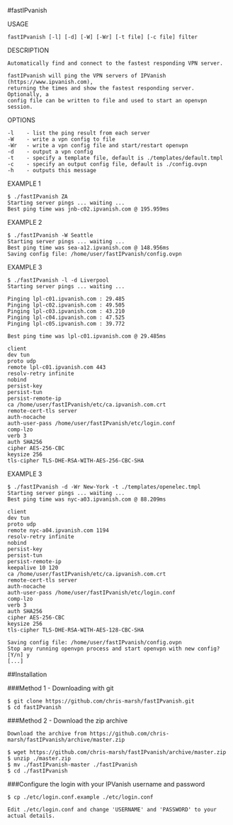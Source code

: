 #fastIPvanish

USAGE

    fastIPvanish [-l] [-d] [-W] [-Wr] [-t file] [-c file] filter

DESCRIPTION

    Automatically find and connect to the fastest responding VPN server. 

    fastIPvanish will ping the VPN servers of IPVanish (https://www.ipvanish.com),
    returning the times and show the fastest responding server. Optionally, a
    config file can be written to file and used to start an openvpn session.

OPTIONS

    -l    - list the ping result from each server
    -W    - write a vpn config to file
    -Wr   - write a vpn config file and start/restart openvpn
    -d    - output a vpn config
    -t    - specify a template file, default is ./templates/default.tmpl
    -c    - specify an output config file, default is ./config.ovpn
    -h    - outputs this message

EXAMPLE 1

    $ ./fastIPvanish ZA
    Starting server pings ... waiting ...
    Best ping time was jnb-c02.ipvanish.com @ 195.959ms
    
EXAMPLE 2

    $ ./fastIPvanish -W Seattle
    Starting server pings ... waiting ...
    Best ping time was sea-a12.ipvanish.com @ 148.956ms
    Saving config file: /home/user/fastIPvanish/config.ovpn

EXAMPLE 3

    $ ./fastIPvanish -l -d Liverpool
    Starting server pings ... waiting ...

    Pinging lpl-c01.ipvanish.com : 29.485
    Pinging lpl-c02.ipvanish.com : 49.505
    Pinging lpl-c03.ipvanish.com : 43.210
    Pinging lpl-c04.ipvanish.com : 47.525
    Pinging lpl-c05.ipvanish.com : 39.772

    Best ping time was lpl-c01.ipvanish.com @ 29.485ms

    client
    dev tun
    proto udp
    remote lpl-c01.ipvanish.com 443
    resolv-retry infinite
    nobind
    persist-key
    persist-tun
    persist-remote-ip
    ca /home/user/fastIPvanish/etc/ca.ipvanish.com.crt
    remote-cert-tls server
    auth-nocache
    auth-user-pass /home/user/fastIPvanish/etc/login.conf
    comp-lzo
    verb 3
    auth SHA256
    cipher AES-256-CBC
    keysize 256
    tls-cipher TLS-DHE-RSA-WITH-AES-256-CBC-SHA

EXAMPLE 3

    $ ./fastIPvanish -d -Wr New-York -t ./templates/openelec.tmpl
    Starting server pings ... waiting ...
    Best ping time was nyc-a03.ipvanish.com @ 88.209ms

    client
    dev tun
    proto udp
    remote nyc-a04.ipvanish.com 1194
    resolv-retry infinite
    nobind
    persist-key
    persist-tun
    persist-remote-ip
    keepalive 10 120
    ca /home/user/fastIPvanish/etc/ca.ipvanish.com.crt
    remote-cert-tls server
    auth-nocache
    auth-user-pass /home/user/fastIPvanish/etc/login.conf
    comp-lzo
    verb 3
    auth SHA256
    cipher AES-256-CBC
    keysize 256
    tls-cipher TLS-DHE-RSA-WITH-AES-128-CBC-SHA

    Saving config file: /home/user/fastIPvanish/config.ovpn
    Stop any running openvpn process and start openvpn with new config? [Y/n] y
    [...]

##Installation

###Method 1 - Downloading with git

    $ git clone https://github.com/chris-marsh/fastIPvanish.git
    $ cd fastIPvanish

###Method 2 - Download the zip archive

    Download the archive from https://github.com/chris-marsh/fastIPvanish/archive/master.zip

    $ wget https://github.com/chris-marsh/fastIPvanish/archive/master.zip
    $ unzip ./master.zip
    $ mv ./fastIPvanish-master ./fastIPvanish
    $ cd ./fastIPvanish

###Configure the login with your IPVanish username and password

    $ cp ./etc/login.conf.example ./etc/login.conf

    Edit ./etc/login.conf and change 'USERNAME' and 'PASSWORD' to your actual details.

